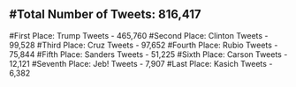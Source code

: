 #Total Number of Tweets: 816,417 
---
#First Place: Trump Tweets - 465,760
#Second Place: Clinton Tweets - 99,528
#Third Place: Cruz Tweets - 97,652
#Fourth Place: Rubio Tweets - 75,844
#Fifth Place: Sanders Tweets - 51,225
#Sixth Place: Carson Tweets - 12,121
#Seventh Place: Jeb! Tweets - 7,907
#Last Place: Kasich Tweets - 6,382
